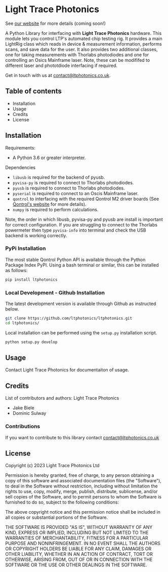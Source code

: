 # Light Trace Photonics

See [our website](https://www.ltphotonics.co.uk/) for more details (coming soon!)

A Python Library for interfacing with **Light Trace Photonics** hardware. This module lets you control LTP's automated chip testing rig. It provides 
a main LightRig class which reads in device & measurement information, performs scans, and save data for the user. It also provides two additional classes, one for taking measurements with Thorlabs photodiodes and one for controlling an Osics Mainframe laser. Note, these can be modififed to different laser and phototdiode interfacing if required.

Get in touch with us at
contact@ltphotonics.co.uk.

## Table of contents
- Installation
- Usage
- Credits
- License


## Installation

Requirements:
- A Python 3.6 or greater interpreter.

Dependencies
- `libusb` is required for the backend of pyusb.
- `pyvisa-py` is required to connect to Thorlabs photodiodes.
- `pyusb` is required to connect to Thorlabs photodiodes.
- `pyserial` is required to connect to an Oscis Mainframe laser.
- `qontrol` to interfacing with the required Qontrol M2 driver boards (See [Qontrol's website](https://qontrol.co.uk/) for more details).
- `numpy` is required to perform calculations.

Note, the order in which libusb, pyvisa-py and pyusb are install is important for correct configuration. If you are struggling to connect to the Thorlabs powermeter then type `pyvisa-info` into terminal and check the USB backend is working correctly.

### PyPi Installation

The most stable Qontrol Python API is available through the Python Package Index PyPI. Using a bash terminal or similar, this can be installed as follows:
```bash
pip install ltphotonics
```

### Local Development - Github Installation

The latest development version is available through Github as instructed below.

```bash
git clone https://github.com/ltphotonics/ltphotonics.git
cd ltphotonics/
```

Local installation can be performed using the `setup.py` installation script.

```bash
python setup.py develop
```

## Usage
Contact Light Trace Photonics for documentaiton of usage.

## Credits
List of contributors and authors:
Light Trace Photonics
- Jake Biele
- Dominic Sulway

### Contributions
If you want to contribute to this library contact contact@ltphotonics.co.uk

## License
Copyright (c) 2023 Light Trace Photonics Ltd

Permission is hereby granted, free of charge, to any person obtaining a copy
of this software and associated documentation files (the "Software"), to deal
in the Software without restriction, including without limitation the rights
to use, copy, modify, merge, publish, distribute, sublicense, and/or sell
copies of the Software, and to permit persons to whom the Software is
furnished to do so, subject to the following conditions:

The above copyright notice and this permission notice shall be included in all
copies or substantial portions of the Software.

THE SOFTWARE IS PROVIDED "AS IS", WITHOUT WARRANTY OF ANY KIND, EXPRESS OR
IMPLIED, INCLUDING BUT NOT LIMITED TO THE WARRANTIES OF MERCHANTABILITY,
FITNESS FOR A PARTICULAR PURPOSE AND NONINFRINGEMENT. IN NO EVENT SHALL THE
AUTHORS OR COPYRIGHT HOLDERS BE LIABLE FOR ANY CLAIM, DAMAGES OR OTHER
LIABILITY, WHETHER IN AN ACTION OF CONTRACT, TORT OR OTHERWISE, ARISING FROM,
OUT OF OR IN CONNECTION WITH THE SOFTWARE OR THE USE OR OTHER DEALINGS IN THE
SOFTWARE.


